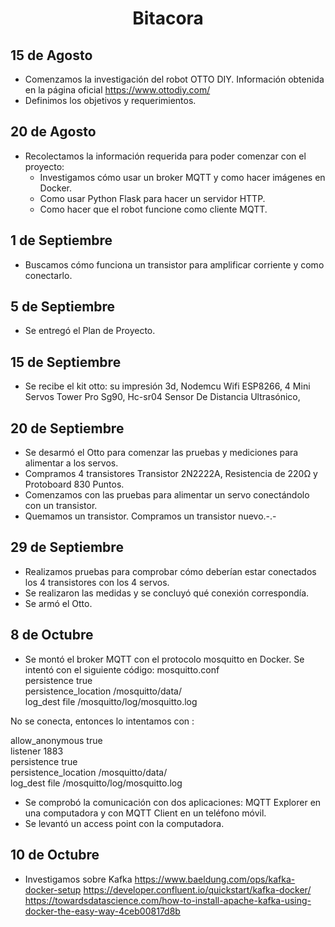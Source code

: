 <div align="center">
  <h1 align="center">Bitacora</h1>
</div>

## 15 de Agosto
* Comenzamos la investigación del robot OTTO DIY. Información obtenida en la página oficial https://www.ottodiy.com/ 
* Definimos los objetivos y requerimientos.

## 20 de Agosto 
* Recolectamos la información requerida para poder comenzar con el proyecto:
  - Investigamos cómo usar un broker MQTT y como hacer imágenes en Docker.
  - Como usar Python Flask para hacer un servidor HTTP.
  - Como hacer que el robot funcione como cliente MQTT.

## 1 de Septiembre
* Buscamos cómo funciona un transistor para amplificar corriente y como conectarlo.

## 5 de Septiembre
* Se entregó el Plan de Proyecto.

## 15 de Septiembre
* Se recibe el kit otto: su impresión 3d, Nodemcu Wifi ESP8266, 4 Mini Servos Tower Pro Sg90, Hc-sr04 Sensor De Distancia Ultrasónico, 

## 20 de Septiembre
* Se desarmó el Otto para comenzar las pruebas y mediciones para alimentar a los servos.
* Compramos 4 transistores Transistor 2N2222A, Resistencia de 220Ω y Protoboard 830 Puntos.
* Comenzamos con las pruebas para alimentar un servo conectándolo con un transistor.
* Quemamos un transistor. Compramos un transistor nuevo.-.-

## 29 de Septiembre
* Realizamos pruebas para comprobar cómo deberían estar conectados los 4 transistores con los 4 servos.
* Se realizaron las medidas y se concluyó qué conexión correspondía.
* Se armó el Otto.

## 8 de Octubre
* Se montó el broker MQTT con el protocolo mosquitto en Docker. Se intentó con el siguiente código:
mosquitto.conf<br>
  persistence true<br>
  persistence_location /mosquitto/data/<br>
  log_dest file /mosquitto/log/mosquitto.log<br>

No se conecta, entonces lo intentamos con :<br>

allow_anonymous true<br>
listener 1883<br>
persistence true<br>
persistence_location /mosquitto/data/<br>
log_dest file /mosquitto/log/mosquitto.log<br>

* Se comprobó la comunicación con dos aplicaciones: MQTT Explorer en una computadora y con MQTT Client en un teléfono móvil.
* Se levantó un access point con la computadora.

## 10 de Octubre
* Investigamos sobre Kafka 
https://www.baeldung.com/ops/kafka-docker-setup
https://developer.confluent.io/quickstart/kafka-docker/
https://towardsdatascience.com/how-to-install-apache-kafka-using-docker-the-easy-way-4ceb00817d8b 
